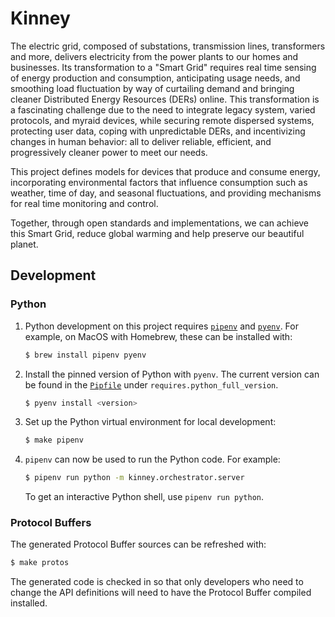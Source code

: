 # Kinney

The electric grid, composed of substations, transmission lines, transformers and
more, delivers electricity from the power plants to our homes and businesses.
Its transformation to a "Smart Grid" requires real time sensing of energy
production and consumption, anticipating usage needs, and smoothing load
fluctuation by way of curtailing demand and bringing cleaner Distributed Energy
Resources (DERs) online.  This transformation is a fascinating challenge due to
the need to integrate legacy system, varied protocols, and myraid devices, while
securing remote dispersed systems, protecting user data, coping with
unpredictable DERs, and incentivizing changes in human behavior: all to deliver
reliable, efficient, and progressively cleaner power to meet our needs.

This project defines models for devices that produce and consume energy,
incorporating environmental factors that influence consumption such as weather,
time of day, and seasonal fluctuations, and providing mechanisms for real time
monitoring and control.

Together, through open standards and implementations, we can achieve this Smart
Grid, reduce global warming and help preserve our beautiful planet.


## Development


### Python

1. Python development on this project requires [`pipenv`] and [`pyenv`].  For
   example, on MacOS with Homebrew, these can be installed with:

   ```bash
   $ brew install pipenv pyenv
   ```

1. Install the pinned version of Python with `pyenv`.  The current version can
   be found in the [`Pipfile`](Pipfile) under `requires.python_full_version`.

   ```bash
   $ pyenv install <version>
   ```

1. Set up the Python virtual environment for local development:

   ```bash
   $ make pipenv
   ```

1. `pipenv` can now be used to run the Python code.  For example:

   ```bash
   $ pipenv run python -m kinney.orchestrator.server
   ```

   To get an interactive Python shell, use `pipenv run python`.

[`pipenv`]: https://github.com/pypa/pipenv
[`pyenv`]: https://github.com/pyenv/pyenv


### Protocol Buffers

The generated Protocol Buffer sources can be refreshed with:

```bash
$ make protos
```

The generated code is checked in so that only developers who need to change the
API definitions will need to have the Protocol Buffer compiled installed.
